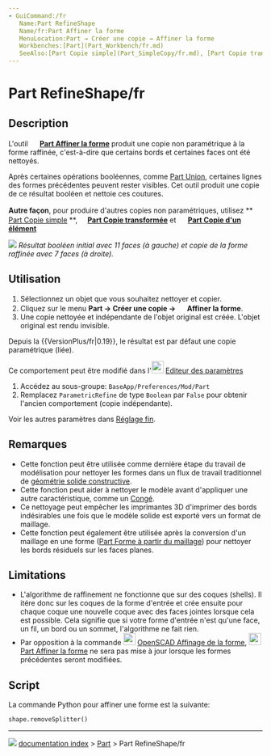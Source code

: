 ```yaml
---
- GuiCommand:/fr
   Name:Part RefineShape
   Name/fr:Part Affiner la forme
   MenuLocation:Part → Créer une copie → Affiner la forme
   Workbenches:[Part](Part_Workbench/fr.md)
   SeeAlso:[Part Copie simple](Part_SimpleCopy/fr.md), [Part Copie transformée](Part_TransformedCopy/fr.md), [Part Copie d'un élément](Part_ElementCopy/fr.md), [OpenSCAD Affinage de la forme](OpenSCAD_RefineShapeFeature/fr.md)
---
```


# Part RefineShape/fr

## Description

L\'outil **<img src="images/Part_RefineShape.svg" width=16px> [Part Affiner la forme](Part_RefineShape/fr.md)** produit une copie non paramétrique à la forme raffinée, c'est-à-dire que certains bords et certaines faces ont été nettoyés.

Après certaines opérations booléennes, comme [Part Union](Part_Fuse/fr.md), certaines lignes des formes précédentes peuvent rester visibles. Cet outil produit une copie de ce résultat booléen et nettoie ces coutures.

**Autre façon**, pour produire d'autres copies non paramétriques, utilisez **<img src="images/Part_SimpleCopy.svg" width=16px> [Part Copie simple](Part_SimpleCopy/fr.md)
**, **<img src="images/Part_TransformedCopy.svg" width=16px>[Part Copie transformée](Part_TransformedCopy.md)** et **<img src="images/Part_ElementCopy.svg" width=16px> [Part Copie d'un élément](Part_ElementCopy.md)**

![](images/PartRefineShape_it.png ) 
*Résultat booléen initial avec 11 faces (à gauche) et copie de la forme raffinée avec 7 faces (à droite).*

## Utilisation

1.  Sélectionnez un objet que vous souhaitez nettoyer et copier.
2.  Cliquez sur le menu **Part → Créer une copie → <img src="images/Part_RefineShape.svg" width=16px> Affiner la forme**.
3.  Une copie nettoyée et indépendante de l\'objet original est créée. L\'objet original est rendu invisible.

Depuis la {{VersionPlus/fr|0.19}}, le résultat est par défaut une copie paramétrique (liée).

Ce comportement peut être modifié dans l\'<img alt="" src=images/Std_DlgParameter.svg  style="width:24px;"> [Editeur des paramètres](Std_DlgParameter/fr.md)

1.  Accédez au sous-groupe: `BaseApp/Preferences/Mod/Part`
2.  Remplacez `ParametricRefine` de type `Boolean` par `False` pour obtenir l\'ancien comportement (copie indépendante).

Voir les autres paramètres dans [Réglage fin](Fine-tuning/fr.md).

## Remarques

-   Cette fonction peut être utilisée comme dernière étape du travail de modélisation pour nettoyer les formes dans un flux de travail traditionnel de [géométrie solide constructive](constructive_solid_geometry/fr.md).
-   Cette fonction peut aider à nettoyer le modèle avant d\'appliquer une autre caractéristique, comme un [Congé](Part_Fillet/fr.md).
-   Ce nettoyage peut empêcher les imprimantes 3D d\'imprimer des bords indésirables une fois que le modèle solide est exporté vers un format de maillage.
-   Cette fonction peut également être utilisée après la conversion d\'un maillage en une forme ([Part Forme à partir du maillage](Part_ShapeFromMesh/fr.md)) pour nettoyer les bords résiduels sur les faces planes.

## Limitations

-   L\'algorithme de raffinement ne fonctionne que sur des coques (shells). Il itére donc sur les coques de la forme d\'entrée et crée ensuite pour chaque coque une nouvelle coque avec des faces jointes lorsque cela est possible. Cela signifie que si votre forme d\'entrée n\'est qu\'une face, un fil, un bord ou un sommet, l\'algorithme ne fait rien.
-   Par opposition à la commande <img alt="" src=images/OpenSCAD_RefineShapeFeature.svg  style="width:24px;"> [OpenSCAD Affinage de la forme](OpenSCAD_RefineShapeFeature/fr.md), <img alt="" src=images/Part_RefineShape.svg  style="width:24px;"> [Part Affiner la forme](Part_RefineShape/fr.md) ne sera pas mise à jour lorsque les formes précédentes seront modifiées.

## Script

La commande Python pour affiner une forme est la suivante:


```python
shape.removeSplitter()
```



---
![](images/Right_arrow.png) [documentation index](../README.md) > [Part](Part_Workbench.md) > Part RefineShape/fr
